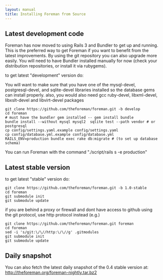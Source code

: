 ```yaml
---
layout: manual
title: Installing Foreman from Source
---
```


## Latest development code

Foreman has now moved to using Rails 3 and Bundler to get up and running. This is the preferred way to get Foreman if you want to benefit from the latest improvements. By using the git repository you can also upgrade more easily. You will need to have Bundler installed manually for now (check your distribution repositories, or install it via rubygems).

to get latest "development" version do:

You will want to make sure that you have one of the mysql-devel, postgresql-devel, and sqlite-devel libraries installed so the database gems can install properly. 
also, you would also need gcc ruby-devel, libxml-devel, libxslt-devel and libvirt-devel packages

<pre><code>git clone https://github.com/theforeman/foreman.git -b develop
cd foreman
# must have the bundler gem installed -- gem install bundle
bundle install --without mysql mysql2  sqlite test --path vendor # or postgresql
cp config/settings.yaml.example config/settings.yaml
cp config/database.yml.example config/database.yml
RAILS_ENV=production bundle exec rake db:migrate # (to set up database schema)
</code></pre>

You can run Foreman with the command "./script/rails s -e production"

## Latest stable version

to get latest "stable" version do:

<pre><code>git clone https://github.com/theforeman/foreman.git -b 1.0-stable
cd foreman
git submodule init
git submodule update
</code></pre>

if you are behind a proxy or firewall and dont have access to github using the git protocol, use http protocol instead (e.g.)

<pre><code>git clone https://github.com/theforeman/foreman.git foreman
cd foreman
sed -i 's/git:\/\//http:\/\//g' .gitmodules
git submodule init
git submodule update
</code></pre>

## Daily snapshot

You can also fetch the latest daily snapshot of the 0.4 stable version at:
http://theforeman.org/foreman-nightly.tar.bz2